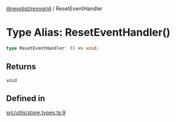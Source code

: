 [@revolist/revogrid](README.md) / ResetEventHandler

# Type Alias: ResetEventHandler()

```ts
type ResetEventHandler: () => void;
```

## Returns

`void`

## Defined in

[src/utils/store.types.ts:9](https://github.com/revolist/revogrid/blob/80825bf77a49d260f052f2584a0efe930c2da0d3/src/utils/store.types.ts#L9)
